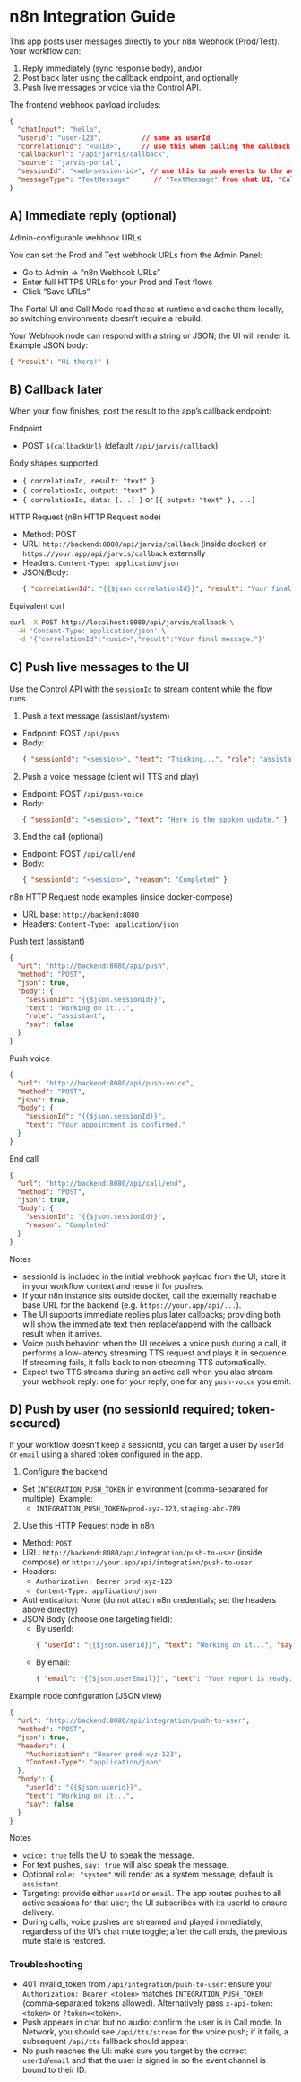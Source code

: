 # n8n Integration Guide

This app posts user messages directly to your n8n Webhook (Prod/Test). Your workflow can:

1) Reply immediately (sync response body), and/or
2) Post back later using the callback endpoint, and optionally
3) Push live messages or voice via the Control API.

The frontend webhook payload includes:

```json
{
  "chatInput": "hello",
  "userid": "user-123",          // same as userId
  "correlationId": "<uuid>",     // use this when calling the callback endpoint
  "callbackUrl": "/api/jarvis/callback",
  "source": "jarvis-portal",
  "sessionId": "<web-session-id>", // use this to push events to the active UI
  "messageType": "TextMessage"      // "TextMessage" from chat UI, "CallMessage" for voice/call flows
}
```

## A) Immediate reply (optional)
Admin-configurable webhook URLs

You can set the Prod and Test webhook URLs from the Admin Panel:
- Go to Admin → “n8n Webhook URLs”
- Enter full HTTPS URLs for your Prod and Test flows
- Click “Save URLs”

The Portal UI and Call Mode read these at runtime and cache them locally, so switching environments doesn’t require a rebuild.

Your Webhook node can respond with a string or JSON; the UI will render it. Example JSON body:

```json
{ "result": "Hi there!" }
```

## B) Callback later
When your flow finishes, post the result to the app’s callback endpoint:

Endpoint
- POST `${callbackUrl}` (default `/api/jarvis/callback`)

Body shapes supported
- `{ correlationId, result: "text" }`
- `{ correlationId, output: "text" }`
- `{ correlationId, data: [...] }` or `[{ output: "text" }, ...]`

HTTP Request (n8n HTTP Request node)
- Method: POST
- URL: `http://backend:8080/api/jarvis/callback` (inside docker) or `https://your.app/api/jarvis/callback` externally
- Headers: `Content-Type: application/json`
- JSON/Body:
  ```json
  { "correlationId": "{{$json.correlationId}}", "result": "Your final message." }
  ```

Equivalent curl
```bash
curl -X POST http://localhost:8080/api/jarvis/callback \
  -H 'Content-Type: application/json' \
  -d '{"correlationId":"<uuid>","result":"Your final message."}'
```

## C) Push live messages to the UI
Use the Control API with the `sessionId` to stream content while the flow runs.

1) Push a text message (assistant/system)
- Endpoint: POST `/api/push`
- Body:
  ```json
  { "sessionId": "<session>", "text": "Thinking...", "role": "assistant", "say": false }
  ```

2) Push a voice message (client will TTS and play)
- Endpoint: POST `/api/push-voice`
- Body:
  ```json
  { "sessionId": "<session>", "text": "Here is the spoken update." }
  ```

3) End the call (optional)
- Endpoint: POST `/api/call/end`
- Body:
  ```json
  { "sessionId": "<session>", "reason": "Completed" }
  ```

n8n HTTP Request node examples (inside docker-compose)
- URL base: `http://backend:8080`
- Headers: `Content-Type: application/json`

Push text (assistant)
```json
{
  "url": "http://backend:8080/api/push",
  "method": "POST",
  "json": true,
  "body": {
    "sessionId": "{{$json.sessionId}}",
    "text": "Working on it...",
    "role": "assistant",
    "say": false
  }
}
```

Push voice
```json
{
  "url": "http://backend:8080/api/push-voice",
  "method": "POST",
  "json": true,
  "body": {
    "sessionId": "{{$json.sessionId}}",
    "text": "Your appointment is confirmed."
  }
}
```

End call
```json
{
  "url": "http://backend:8080/api/call/end",
  "method": "POST",
  "json": true,
  "body": {
    "sessionId": "{{$json.sessionId}}",
    "reason": "Completed"
  }
}
```

Notes
- sessionId is included in the initial webhook payload from the UI; store it in your workflow context and reuse it for pushes.
- If your n8n instance sits outside docker, call the externally reachable base URL for the backend (e.g. `https://your.app/api/...`).
- The UI supports immediate replies plus later callbacks; providing both will show the immediate text then replace/append with the callback result when it arrives.
 - Voice push behavior: when the UI receives a voice push during a call, it performs a low‑latency streaming TTS request and plays it in sequence. If streaming fails, it falls back to non‑streaming TTS automatically.
 - Expect two TTS streams during an active call when you also stream your webhook reply: one for your reply, one for any `push-voice` you emit.

## D) Push by user (no sessionId required; token-secured)
If your workflow doesn’t keep a sessionId, you can target a user by `userId` or `email` using a shared token configured in the app.

1) Configure the backend
- Set `INTEGRATION_PUSH_TOKEN` in environment (comma-separated for multiple). Example:
  - `INTEGRATION_PUSH_TOKEN=prod-xyz-123,staging-abc-789`

2) Use this HTTP Request node in n8n
- Method: `POST`
- URL: `http://backend:8080/api/integration/push-to-user` (inside compose) or `https://your.app/api/integration/push-to-user`
- Headers:
  - `Authorization: Bearer prod-xyz-123`
  - `Content-Type: application/json`
 - Authentication: None (do not attach n8n credentials; set the headers above directly)
- JSON Body (choose one targeting field):
  - By userId:
    ```json
    { "userId": "{{$json.userid}}", "text": "Working on it...", "say": false }
    ```
  - By email:
    ```json
    { "email": "{{$json.userEmail}}", "text": "Your report is ready.", "voice": true }
    ```

Example node configuration (JSON view)
```json
{
  "url": "http://backend:8080/api/integration/push-to-user",
  "method": "POST",
  "json": true,
  "headers": {
    "Authorization": "Bearer prod-xyz-123",
    "Content-Type": "application/json"
  },
  "body": {
    "userId": "{{$json.userid}}",
    "text": "Working on it...",
    "say": false
  }
}
```

Notes
- `voice: true` tells the UI to speak the message.
- For text pushes, `say: true` will also speak the message.
- Optional `role: "system"` will render as a system message; default is `assistant`.
 - Targeting: provide either `userId` or `email`. The app routes pushes to all active sessions for that user; the UI subscribes with its userId to ensure delivery.
 - During calls, voice pushes are streamed and played immediately, regardless of the UI’s chat mute toggle; after the call ends, the previous mute state is restored.

### Troubleshooting
- 401 invalid_token from `/api/integration/push-to-user`: ensure your `Authorization: Bearer <token>` matches `INTEGRATION_PUSH_TOKEN` (comma‑separated tokens allowed). Alternatively pass `x-api-token: <token>` or `?token=<token>`.
- Push appears in chat but no audio: confirm the user is in Call mode. In Network, you should see `/api/tts/stream` for the voice push; if it fails, a subsequent `/api/tts` fallback should appear.
- No push reaches the UI: make sure you target by the correct `userId`/`email` and that the user is signed in so the event channel is bound to their ID.
